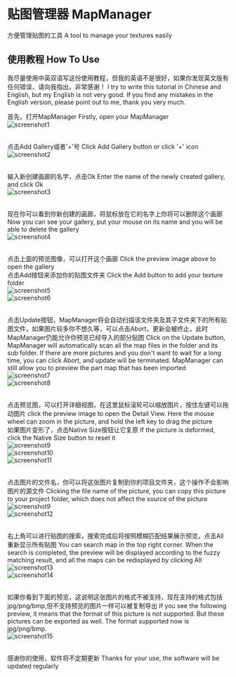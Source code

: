 # 贴图管理器 MapManager
方便管理贴图的工具 A tool to manage your textures easily
## 使用教程 How To Use

我尽量使用中英双语写这份使用教程，但我的英语不是很好，如果你发现英文版有任何错误，请向我指出，非常感谢！ I try to write this tutorial in Chinese and English, but my English is not very good. If you find any mistakes in the English version, please point out to me, thank you very much.

首先，打开MapManager Firstly, open your MapManager<br>
![screenshot1](https://github.com/RIPmr/MapManager/raw/master/Screenshots/1.png)<br><br>

点击Add Gallery或者'+'号 Click Add Gallery button or click '+' icon<br>
![screenshot2](https://github.com/RIPmr/MapManager/raw/master/Screenshots/2.png)<br><br>

输入新创建画廊的名字，点击Ok Enter the name of the newly created gallery, and click Ok<br>
![screenshot3](https://github.com/RIPmr/MapManager/raw/master/Screenshots/3.png)<br><br>

现在你可以看到你新创建的画廊，将鼠标放在它的名字上你将可以删除这个画廊 Now you can see your gallery, put your mouse on its name and you will be able to delete the gallery<br>
![screenshot4](https://github.com/RIPmr/MapManager/raw/master/Screenshots/4.png)<br><br>

点击上面的预览图像，可以打开这个画廊 Click the preview image above to open the gallery<br>
点击Add按钮来添加你的贴图文件夹 Click the Add button to add your texture folder<br>
![screenshot5](https://github.com/RIPmr/MapManager/raw/master/Screenshots/5.png)<br>
![screenshot6](https://github.com/RIPmr/MapManager/raw/master/Screenshots/6.png)<br><br>

点击Update按钮，MapManager将会自动扫描该文件夹及其子文件夹下的所有贴图文件，如果图片较多你不想久等，可以点击Abort，更新会被终止，此时MapManager仍能允许你预览已经导入的部分贴图 Click on the Update button, MapManager will automatically scan all the map files in the folder and its sub folder. If there are more pictures and you don't want to wait for a long time, you can click Abort, and update will be terminated. MapManager can still allow you to preview the part map that has been imported<br>
![screenshot7](https://github.com/RIPmr/MapManager/raw/master/Screenshots/7.png)<br>
![screenshot8](https://github.com/RIPmr/MapManager/raw/master/Screenshots/8.png)<br><br>

点击预览图，可以打开详细视图，在这里鼠标滚轮可以缩放图片，按住左键可以拖动图片 click the preview image to open the Detail View. Here the mouse wheel can zoom in the picture, and hold the left key to drag the picture<br>
如果图片变形了，点击Native Size按钮让它复原 If the picture is deformed, click the Native Size button to reset it<br>
![screenshot9](https://github.com/RIPmr/MapManager/raw/master/Screenshots/9.png)<br>
![screenshot10](https://github.com/RIPmr/MapManager/raw/master/Screenshots/10.png)<br>
![screenshot11](https://github.com/RIPmr/MapManager/raw/master/Screenshots/11.png)<br><br>

点击图片的文件名，你可以将这张图片复制到你的项目文件夹，这个操作不会影响图片的源文件 Clicking the file name of the picture, you can copy this picture to your project folder, which does not affect the source of the picture<br>
![screenshot9](https://github.com/RIPmr/MapManager/raw/master/Screenshots/9.png)<br>
![screenshot12](https://github.com/RIPmr/MapManager/raw/master/Screenshots/12.png)<br><br>

右上角可以进行贴图的搜索，搜索完成后将按照模糊匹配结果展示预览，点击All重新显示所有贴图 You can search map in the top right corner. When the search is completed, the preview will be displayed according to the fuzzy matching result, and all the maps can be redisplayed by clicking All<br>
![screenshot13](https://github.com/RIPmr/MapManager/raw/master/Screenshots/13.png)<br>
![screenshot14](https://github.com/RIPmr/MapManager/raw/master/Screenshots/14.png)<br><br>

如果你看到下面的预览，这说明这张图片的格式不被支持，现在支持的格式包括jpg/png/bmp,但不支持预览的图片一样可以被复制导出 If you see the following preview, it means that the format of this picture is not supported. But these pictures can be exported as well. The format supported now is jpg/png/bmp.<br>
![screenshot15](https://github.com/RIPmr/MapManager/raw/master/Screenshots/15.png)<br><br>

感谢你的使用，软件将不定期更新 Thanks for your use, the software will be updated regularly
